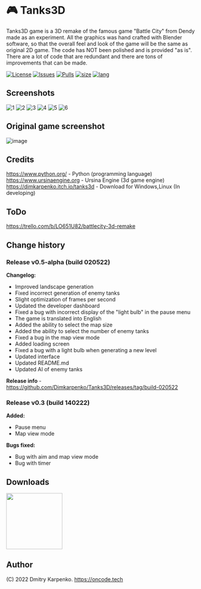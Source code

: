 # 🎮 Tanks3D
Tanks3D game is a 3D remake of the famous game "Battle City" from Dendy made as an experiment.
All the graphics was hand crafted with Blender software, so that the overall feel and look of the game will be the same as original 2D game.
The code has NOT been polished and is provided "as is". There are a lot of code that are redundant and there are tons of improvements that can be made.

[![License](https://img.shields.io/github/license/Dimkarpenko/Tanks3D?label=license&style=flat-square)](./LICENSE)
[![Issues](https://img.shields.io:/github/issues/Dimkarpenko/Tanks3D?style=flat-square)](https://github.com/Dimkarpenko/Tanks3D/issues)
[![Pulls](https://img.shields.io:/github/issues-pr/Dimkarpenko/Tanks3D?style=flat-square)](https://github.com/Dimkarpenko/Tanks3D/pulls)
[![size](https://img.shields.io:/github/languages/code-size/Dimkarpenko/Tanks3D?style=flat-square)](https://github.com/Dimkarpenko/Tanks3D)
[![lang](https://img.shields.io:/github/languages/top/Dimkarpenko/Tanks3D?style=flat-square)](https://github.com/Dimkarpenko/Tanks3D/search?l=python)
## Screenshots
![1](https://user-images.githubusercontent.com/69617058/166160372-3512d1ab-1874-44c2-be14-a26d5b384c4c.png)
![2](https://user-images.githubusercontent.com/69617058/166182751-eb6042ff-457c-4d69-a56d-0003f49a1bf8.png)
![3](https://user-images.githubusercontent.com/69617058/166182799-186c8cf4-6402-4ad7-a67d-fd6250b71efa.png)
![4](https://user-images.githubusercontent.com/69617058/166182821-d9d15ff2-c561-49ae-bc86-efdbb99c2c4e.png)
![5](https://user-images.githubusercontent.com/69617058/166182849-67efef5c-a687-44a2-a12b-b314b61209e2.png)
![6](https://user-images.githubusercontent.com/69617058/166182893-7286a112-af1c-46ae-9805-83f5fe7bbaf1.png)

## Original game screenshot
![image](https://user-images.githubusercontent.com/69617058/148892972-1e267337-013a-404c-b949-198baac8cd2a.png)
## Credits
https://www.python.org/ -  Python (programming language)  
https://www.ursinaengine.org - Ursina Engine (3d game engine)  
https://dimkarpenko.itch.io/tanks3d - Download for Windows,Linux (In developing)
## ToDo
https://trello.com/b/LO651U82/battlecity-3d-remake
## Change history
### Release v0.5-alpha (build 020522)
**Changelog:**

- Improved landscape generation
- Fixed incorrect generation of enemy tanks
- Slight optimization of frames per second
- Updated the developer dashboard
- Fixed a bug with incorrect display of the "light bulb" in the pause menu
- The game is translated into English
- Added the ability to select the map size
- Added the ability to select the number of enemy tanks
- Fixed a bug in the map view mode
- Added loading screen
- Fixed a bug with a light bulb when generating a new level
- Updated interface
- Updated README.md
- Updated AI of enemy tanks

**Release info** - https://github.com/Dimkarpenko/Tanks3D/releases/tag/build-020522

### Release v0.3 (build 140222)
**Added:**
- Pause menu
- Map view mode

**Bugs fixed:**
- Bug with aim and map view mode
- Bug with timer

## Downloads
<a href="http://dimkarpenko.itch.io/tanks3d" target="_blank"><img src="https://user-images.githubusercontent.com/69617058/158059670-b2d3351e-c03d-467f-90f0-b39cc57f8e70.png" width="150"></a>

## Author
(C) 2022 Dmitry Karpenko.
https://oncode.tech
